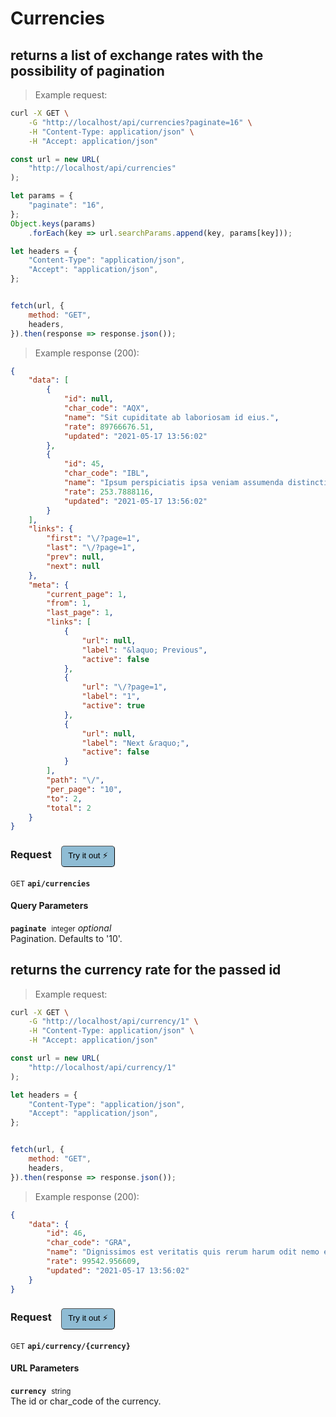 # Currencies


## returns a list of exchange rates with the possibility of pagination




> Example request:

```bash
curl -X GET \
    -G "http://localhost/api/currencies?paginate=16" \
    -H "Content-Type: application/json" \
    -H "Accept: application/json"
```

```javascript
const url = new URL(
    "http://localhost/api/currencies"
);

let params = {
    "paginate": "16",
};
Object.keys(params)
    .forEach(key => url.searchParams.append(key, params[key]));

let headers = {
    "Content-Type": "application/json",
    "Accept": "application/json",
};


fetch(url, {
    method: "GET",
    headers,
}).then(response => response.json());
```


> Example response (200):

```json
{
    "data": [
        {
            "id": null,
            "char_code": "AQX",
            "name": "Sit cupiditate ab laboriosam id eius.",
            "rate": 89766676.51,
            "updated": "2021-05-17 13:56:02"
        },
        {
            "id": 45,
            "char_code": "IBL",
            "name": "Ipsum perspiciatis ipsa veniam assumenda distinctio numquam.",
            "rate": 253.7888116,
            "updated": "2021-05-17 13:56:02"
        }
    ],
    "links": {
        "first": "\/?page=1",
        "last": "\/?page=1",
        "prev": null,
        "next": null
    },
    "meta": {
        "current_page": 1,
        "from": 1,
        "last_page": 1,
        "links": [
            {
                "url": null,
                "label": "&laquo; Previous",
                "active": false
            },
            {
                "url": "\/?page=1",
                "label": "1",
                "active": true
            },
            {
                "url": null,
                "label": "Next &raquo;",
                "active": false
            }
        ],
        "path": "\/",
        "per_page": "10",
        "to": 2,
        "total": 2
    }
}
```
<div id="execution-results-GETapi-currencies" hidden>
    <blockquote>Received response<span id="execution-response-status-GETapi-currencies"></span>:</blockquote>
    <pre class="json"><code id="execution-response-content-GETapi-currencies"></code></pre>
</div>
<div id="execution-error-GETapi-currencies" hidden>
    <blockquote>Request failed with error:</blockquote>
    <pre><code id="execution-error-message-GETapi-currencies"></code></pre>
</div>
<form id="form-GETapi-currencies" data-method="GET" data-path="api/currencies" data-authed="0" data-hasfiles="0" data-headers='{"Content-Type":"application\/json","Accept":"application\/json"}' onsubmit="event.preventDefault(); executeTryOut('GETapi-currencies', this);">
<h3>
    Request&nbsp;&nbsp;&nbsp;
        <button type="button" style="background-color: #8fbcd4; padding: 5px 10px; border-radius: 5px; border-width: thin;" id="btn-tryout-GETapi-currencies" onclick="tryItOut('GETapi-currencies');">Try it out ⚡</button>
    <button type="button" style="background-color: #c97a7e; padding: 5px 10px; border-radius: 5px; border-width: thin;" id="btn-canceltryout-GETapi-currencies" onclick="cancelTryOut('GETapi-currencies');" hidden>Cancel</button>&nbsp;&nbsp;
    <button type="submit" style="background-color: #6ac174; padding: 5px 10px; border-radius: 5px; border-width: thin;" id="btn-executetryout-GETapi-currencies" hidden>Send Request 💥</button>
    </h3>
<p>
<small class="badge badge-green">GET</small>
 <b><code>api/currencies</code></b>
</p>
<h4 class="fancy-heading-panel"><b>Query Parameters</b></h4>
<p>
<b><code>paginate</code></b>&nbsp;&nbsp;<small>integer</small>     <i>optional</i> &nbsp;
<input type="number" name="paginate" data-endpoint="GETapi-currencies" data-component="query"  hidden>
<br>
Pagination. Defaults to '10'.
</p>
</form>


## returns the currency rate for the passed id




> Example request:

```bash
curl -X GET \
    -G "http://localhost/api/currency/1" \
    -H "Content-Type: application/json" \
    -H "Accept: application/json"
```

```javascript
const url = new URL(
    "http://localhost/api/currency/1"
);

let headers = {
    "Content-Type": "application/json",
    "Accept": "application/json",
};


fetch(url, {
    method: "GET",
    headers,
}).then(response => response.json());
```


> Example response (200):

```json
{
    "data": {
        "id": 46,
        "char_code": "GRA",
        "name": "Dignissimos est veritatis quis rerum harum odit nemo enim.",
        "rate": 99542.956609,
        "updated": "2021-05-17 13:56:02"
    }
}
```
<div id="execution-results-GETapi-currency--currency-" hidden>
    <blockquote>Received response<span id="execution-response-status-GETapi-currency--currency-"></span>:</blockquote>
    <pre class="json"><code id="execution-response-content-GETapi-currency--currency-"></code></pre>
</div>
<div id="execution-error-GETapi-currency--currency-" hidden>
    <blockquote>Request failed with error:</blockquote>
    <pre><code id="execution-error-message-GETapi-currency--currency-"></code></pre>
</div>
<form id="form-GETapi-currency--currency-" data-method="GET" data-path="api/currency/{currency}" data-authed="0" data-hasfiles="0" data-headers='{"Content-Type":"application\/json","Accept":"application\/json"}' onsubmit="event.preventDefault(); executeTryOut('GETapi-currency--currency-', this);">
<h3>
    Request&nbsp;&nbsp;&nbsp;
        <button type="button" style="background-color: #8fbcd4; padding: 5px 10px; border-radius: 5px; border-width: thin;" id="btn-tryout-GETapi-currency--currency-" onclick="tryItOut('GETapi-currency--currency-');">Try it out ⚡</button>
    <button type="button" style="background-color: #c97a7e; padding: 5px 10px; border-radius: 5px; border-width: thin;" id="btn-canceltryout-GETapi-currency--currency-" onclick="cancelTryOut('GETapi-currency--currency-');" hidden>Cancel</button>&nbsp;&nbsp;
    <button type="submit" style="background-color: #6ac174; padding: 5px 10px; border-radius: 5px; border-width: thin;" id="btn-executetryout-GETapi-currency--currency-" hidden>Send Request 💥</button>
    </h3>
<p>
<small class="badge badge-green">GET</small>
 <b><code>api/currency/{currency}</code></b>
</p>
<h4 class="fancy-heading-panel"><b>URL Parameters</b></h4>
<p>
<b><code>currency</code></b>&nbsp;&nbsp;<small>string</small>  &nbsp;
<input type="text" name="currency" data-endpoint="GETapi-currency--currency-" data-component="url" required  hidden>
<br>
The id or char_code of the currency.
</p>
</form>



